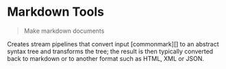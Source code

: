 # Markdown Tools

<? @include readme/badges.md ?>

> Make markdown documents

Creates stream pipelines that convert input [commonmark][] to an abstract syntax tree and transforms the tree; the result is then typically converted back to markdown or to another format such as HTML, XML or JSON.

<? @include {=readme}
      install.md
      usage.md
      cli.md ?>

<? @exec mkapi index.js --level=2 --title=API ?>

<? @include {=readme}
      license.md
      links.md ?>

